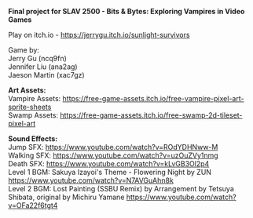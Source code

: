 **Final project for SLAV 2500 - Bits & Bytes: Exploring Vampires in Video Games**  

Play on itch.io - https://jerrygu.itch.io/sunlight-survivors  

Game by:  
Jerry Gu (ncq9fn)  
Jennifer Liu (ana2ag)  
Jaeson Martin (xac7gz)  

**Art Assets:**  
Vampire Assets: https://free-game-assets.itch.io/free-vampire-pixel-art-sprite-sheets  
Swamp Assets: https://free-game-assets.itch.io/free-swamp-2d-tileset-pixel-art  

**Sound Effects:**  
Jump SFX: https://www.youtube.com/watch?v=ROdYDHNww-M  
Walking SFX: https://www.youtube.com/watch?v=uzOuZVy1nmg  
Death SFX: https://www.youtube.com/watch?v=kLvGB3Ol2p4  
Level 1 BGM: Sakuya Izayoi's Theme - Flowering Night by ZUN https://www.youtube.com/watch?v=N7AVGuAhn8k  
Level 2 BGM: Lost Painting (SSBU Remix) by Arrangement by Tetsuya Shibata, original by Michiru Yamane  https://www.youtube.com/watch?v=OFa22f6tgt4  

